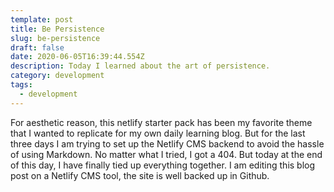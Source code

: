 ```yaml
---
template: post
title: Be Persistence
slug: be-persistence
draft: false
date: 2020-06-05T16:39:44.554Z
description: Today I learned about the art of persistence.
category: development
tags:
  - development
---
```

For aesthetic reason, this netlify starter pack has been my favorite theme that I wanted to replicate for my own daily learning blog. But for the last three days I am trying to set up the Netlify CMS backend to avoid the hassle of using Markdown. No matter what I tried, I got a 404. But today at the end of this day, I have finally tied up everything together. I am editing this blog post on a Netlify CMS tool, the site is well backed up in Github.